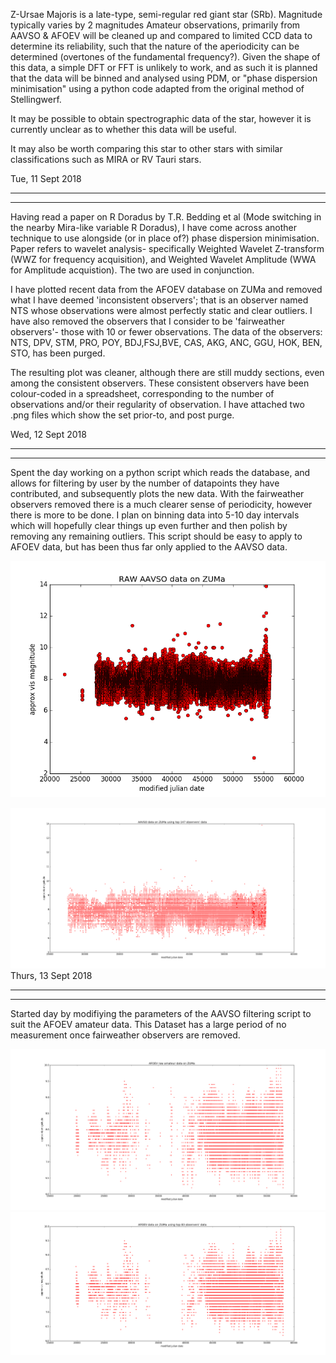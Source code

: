 Z-Ursae Majoris is a late-type, semi-regular red giant star (SRb). Magnitude typically varies by 2 magnitudes
Amateur observations, primarily from AAVSO & AFOEV will be cleaned up and compared to limited CCD data to determine
its reliability, such that the nature of the aperiodicity can be determined (overtones of the fundamental frequency?).
Given the shape of this data, a simple DFT or FFT is unlikely to work, and as such it is planned that the data will
be binned and analysed using PDM, or "phase dispersion minimisation" using a python code
adapted from the original method of Stellingwerf.

It may be possible to obtain spectrographic data of the star, however it is currently unclear as to whether this 
data will be useful.

It may also be worth comparing this star to other stars with similar classifications such as MIRA or RV Tauri stars.

Tue, 11 Sept 2018

____________________________________________________________________________________
____________________________________________________________________________________

Having read a paper on R Doradus by T.R. Bedding et al (Mode switching in the nearby Mira-like variable R Doradus), I have come across another technique to use alongside (or in place of?) phase dispersion minimisation. Paper refers to wavelet analysis- specifically
Weighted Wavelet Z-transform (WWZ for frequency acquisition), and Weighted Wavelet Amplitude (WWA for Amplitude acquistion). The two are used in conjunction.

I have plotted recent data from the AFOEV database on ZUMa and removed what I have deemed 'inconsistent observers'; that is an observer named NTS whose observations were almost perfectly static and clear outliers. I have also removed the observers that I consider to be 'fairweather observers'- those with 10 or fewer observations. The data of the observers: NTS, DPV, STM, PRO, POY, BDJ,FSJ,BVE, CAS, AKG, ANC, GGU, HOK, BEN, STO, has been purged.

The resulting plot was cleaner, although there are still muddy sections, even among the consistent observers. These
consistent observers have been colour-coded in a spreadsheet, corresponding to the number of observations and/or their
regularity of observation. I have attached two .png files which show the set prior-to, and post purge.

Wed, 12 Sept 2018

_____________________________________________________________________________________
_____________________________________________________________________________________

Spent the day working on a python script which reads the database, and allows for filtering by user by the number
of datapoints they have contributed, and subsequently plots the new data. With the fairweather observers removed
there is a much clearer sense of periodicity, however there is more to be done. I plan on binning data into 5-10
day intervals which will hopefully clear things up even further and then polish by removing any remaining outliers.
This script should be easy to apply to AFOEV data, but has been thus far only applied to the AAVSO data.

![alt text](https://github.com/cumminj1/ZUMA/blob/master/AAVSO_raw.png)

![alt text](https://github.com/cumminj1/ZUMA/blob/master/AAVSO_TOP_USERS.png)
Thurs, 13 Sept 2018
 
____________________________________________________________________________________
____________________________________________________________________________________
Started day by modifiying the parameters of the AAVSO filtering script to suit the AFOEV amateur
data. This Dataset has a large period of no measurement once fairweather observers are removed.

![alt text](https://github.com/cumminj1/ZUMA/blob/master/AFOEV_raw.png)
![alt text](https://github.com/cumminj1/ZUMA/blob/master/AFOEV_fairweather_removed.png)

